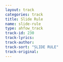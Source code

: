 ```yaml
---
layout: track
categories: track
title: Slide Rule
name: slide-rule
type: ahfow_track
track-id: 230
track-lyrics: 
track-author: 
track-sort: "SLIDE RULE"
track-original: 
---
```

